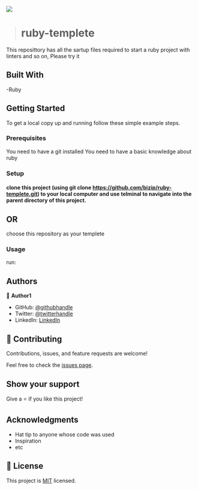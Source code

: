 

![](https://img.shields.io/badge/Microverse-blueviolet)
> # ruby-templete
This reposittory has all the sartup files required to start a ruby project with linters and so on, Please try it

## Built With

-Ruby

## Getting Started

To get a local copy up and running follow these simple example steps.

### Prerequisites

You need to have a git installed
You need to have a basic knowledge about ruby

### Setup

#### clone this project (using git clone https://github.com/bizip/ruby-templete.git) to your local computer and use telminal to navigate into the parent directory of this project.

## OR
choose this repository as your templete


### Usage

run: 

## Authors

👤 **Author1**

- GitHub: [@githubhandle](https://github.com/bizip)
- Twitter: [@twitterhandle](https://twitter.com/BizimunguPasca9)
- LinkedIn: [LinkedIn](www.linkedin.com/in/bizimungu)

## 🤝 Contributing

Contributions, issues, and feature requests are welcome!

Feel free to check the [issues page](../../issues/).

## Show your support

Give a ⭐️ if you like this project!

## Acknowledgments

- Hat tip to anyone whose code was used
- Inspiration
- etc

## 📝 License

This project is [MIT](./MIT.md) licensed.
